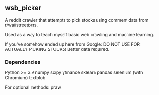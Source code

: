 ## wsb_picker

A reddit crawler that attempts to pick stocks using comment data from r/wallstreetbets.

Used as a way to teach myself basic web crawling and machine learning.

If you've somehow ended up here from Google: DO NOT USE FOR ACTUALLY PICKING STOCKS! Better data required.

### Dependencies

Python >= 3.9
numpy
scipy
yfinance
sklearn
pandas
selenium (with Chromium)
textblob

For optional methods:
praw